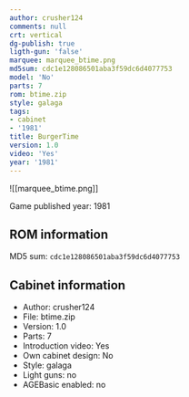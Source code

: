 ```yaml
---
author: crusher124
comments: null
crt: vertical
dg-publish: true
ligth-gun: 'false'
marquee: marquee_btime.png
md5sum: cdc1e128086501aba3f59dc6d4077753
model: 'No'
parts: 7
rom: btime.zip
style: galaga
tags:
- cabinet
- '1981'
title: BurgerTime
version: 1.0
video: 'Yes'
year: '1981'
---
```


![[marquee_btime.png]]

Game published year: 1981

## ROM information

MD5 sum: `cdc1e128086501aba3f59dc6d4077753` 

## Cabinet information

- Author: crusher124
- File: btime.zip
- Version: 1.0
- Parts: 7
- Introduction video: Yes
- Own cabinet design: No
- Style: galaga
- Light guns: no
- AGEBasic enabled: no

